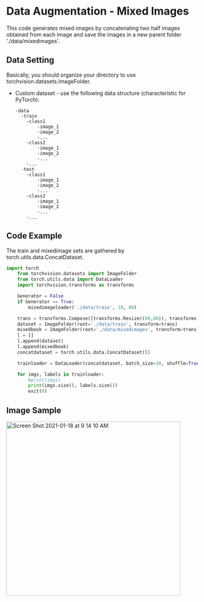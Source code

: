 # Data Augmentation - Mixed Images

This code generates mixed images by concatenating two half images obtained from each image and save the images in a new parent folder './data/mixedimages'. 


## Data Setting

Basically, you should organize your directory to use torchvision.datasets.ImageFolder.

+ Custom dataset - use the following data structure (characteristic for PyTorch):
    ```
    -data
      -train
        -class1
            -image_1
            -image_2
            -...
        -class2
            -image_1
            -image_2
            -...
        -...
      -test
        -class1
            -image_1
            -image_2
            -...
        -class2
            -image_1
            -image_2
            -...
        -...
    ```

## Code Example
The train and mixedimage sets are gathered by torch.utils.data.ConcatDataset.
```python
import torch
    from torchvision.datasets import ImageFolder
    from torch.utils.data import DataLoader
    import torchvision.transforms as transforms

    Generator = False
    if Generator == True:
        mixedimageloader('./data/train', 10, 80)

    trans = transforms.Compose([transforms.Resize((80,80)), transforms.ToTensor()])
    dataset = ImageFolder(root='./data/train', transform=trans)
    mixedbook = ImageFolder(root='./data/mixedimages', transform=trans)
    l = []
    l.append(dataset)
    l.append(mixedbook)
    concatdataset = torch.utils.data.ConcatDataset(l)

    trainloader = DataLoader(concatdataset, batch_size=30, shuffle=True)

    for imgs, labels in trainloader:
        #print(imgs)
        print(imgs.size(), labels.size())
        exit(0)
```
## Image Sample
<img width="458" alt="Screen Shot 2021-01-18 at 9 14 10 AM" src="https://user-images.githubusercontent.com/52735725/104888840-991c2d00-596d-11eb-9792-f1c74e82deff.png">
